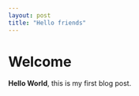 ```yaml
---
layout: post
title: "Hello friends"
--- 
```


# Welcome

**Hello World**, this is my first blog post.


